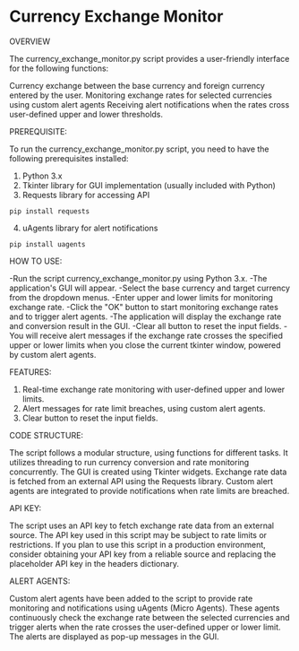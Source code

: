 # Currency Exchange Monitor

OVERVIEW

The currency_exchange_monitor.py script provides a user-friendly interface for the following functions:

Currency exchange between the base currency and foreign currency entered by the user.
Monitoring exchange rates for selected currencies using custom alert agents
Receiving alert notifications when the rates cross user-defined upper and lower thresholds.


PREREQUISITE:

To run the currency_exchange_monitor.py script, you need to have the following prerequisites installed:
1. Python 3.x
2. Tkinter library for GUI implementation (usually included with Python)
3. Requests library for accessing API
```
pip install requests
```
4. uAgents library for alert notifications
```
pip install uagents
```


HOW TO USE:

-Run the script currency_exchange_monitor.py using Python 3.x.
-The application's GUI will appear.
-Select the base currency and target currency from the dropdown menus.
-Enter upper and lower limits for monitoring exchange rate.
-Click the "OK" button to start monitoring exchange rates and to trigger alert agents.
-The application will display the exchange rate and conversion result in the GUI.
-Clear all button to reset the input fields.
-You will receive alert messages if the exchange rate crosses the specified upper or lower limits when you close the current tkinter window, powered by custom alert agents.


FEATURES:

1. Real-time exchange rate monitoring with user-defined upper and lower limits.
2. Alert messages for rate limit breaches, using custom alert agents.
3. Clear button to reset the input fields.


CODE STRUCTURE:

The script follows a modular structure, using functions for different tasks.
It utilizes threading to run currency conversion and rate monitoring concurrently.
The GUI is created using Tkinter widgets.
Exchange rate data is fetched from an external API using the Requests library.
Custom alert agents are integrated to provide notifications when rate limits are breached.


API KEY:

The script uses an API key to fetch exchange rate data from an external source. The API key used in this script may be subject to rate limits or restrictions. If you plan to use this script in a production environment, consider obtaining your API key from a reliable source and replacing the placeholder API key in the headers dictionary.


ALERT AGENTS:

Custom alert agents have been added to the script to provide rate monitoring and notifications using uAgents (Micro Agents). These agents continuously check the exchange rate between the selected currencies and trigger alerts when the rate crosses the user-defined upper or lower limit. The alerts are displayed as pop-up messages in the GUI.
